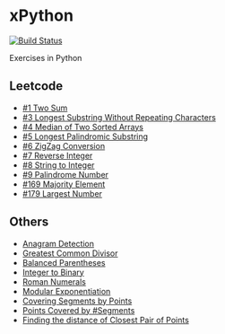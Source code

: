 # xPython
[![Build Status](https://travis-ci.org/wp-lai/xpython.svg?branch=master)](https://travis-ci.org/wp-lai/xpython)

Exercises in Python

## Leetcode
+ [#1 Two Sum](code/twosum.py)
+ [#3 Longest Substring Without Repeating Characters](code/longestsubstringlen.py)
+ [#4 Median of Two Sorted Arrays](code/findmediansortedarrays.py)
+ [#5 Longest Palindromic Substring](code/longestpalindrome.py)
+ [#6 ZigZag Conversion](code/zigzag.py)
+ [#7 Reverse Integer](code/reverse_int.py)
+ [#8 String to Integer](code/atoi.py)
+ [#9 Palindrome Number](code/pal_num.py)
+ [#169 Majority Element](code/major_elem.py)
+ [#179 Largest Number](code/largestnumber.py)

## Others
+ [Anagram Detection](code/anagram.py)
+ [Greatest Common Divisor](code/gcd.py)
+ [Balanced Parentheses](code/balancedparentheses.py)
+ [Integer to Binary](code/int2binary.py)
+ [Roman Numerals](code/romannumerals.py)
+ [Modular Exponentiation](code/modexp.py)
+ [Covering Segments by Points](code/covering_segments.py)
+ [Points Covered by #Segments](code/points_and_segments.py)
+ [Finding the distance of Closest Pair of Points](code/CPP.py)
